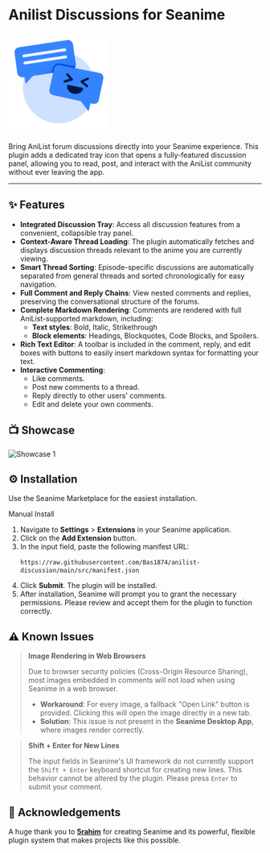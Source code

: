 # Anilist Discussions for Seanime

<img src="https://raw.githubusercontent.com/Bas1874/anilist-discussion/main/src/Icons/ad-Icon.png" alt="Anilist Discussions Icon" width="200"/>

Bring AniList forum discussions directly into your Seanime experience. 
This plugin adds a dedicated tray icon that opens a fully-featured discussion panel, allowing you to read, post, and interact with the AniList community without ever leaving the app.

---

## ✨ Features

*   **Integrated Discussion Tray**: Access all discussion features from a convenient, collapsible tray panel.
*   **Context-Aware Thread Loading**: The plugin automatically fetches and displays discussion threads relevant to the anime you are currently viewing.
*   **Smart Thread Sorting**: Episode-specific discussions are automatically separated from general threads and sorted chronologically for easy navigation.
*   **Full Comment and Reply Chains**: View nested comments and replies, preserving the conversational structure of the forums.
*   **Complete Markdown Rendering**: Comments are rendered with full AniList-supported markdown, including:
    *   **Text styles**: Bold, Italic, Strikethrough
    *   **Block elements**: Headings, Blockquotes, Code Blocks, and Spoilers.
*   **Rich Text Editor**: A toolbar is included in the comment, reply, and edit boxes with buttons to easily insert markdown syntax for formatting your text.
*   **Interactive Commenting**:
    *   Like comments.
    *   Post new comments to a thread.
    *   Reply directly to other users' comments.
    *   Edit and delete your own comments.

## 📺 Showcase

![Showcase 1](https://raw.githubusercontent.com/Bas1874/anilist-discussion/main/src/Gifs/Showcase1.gif)

## ⚙️ Installation

Use the Seanime Marketplace for the easiest installation.

Manual Install
1.  Navigate to **Settings** > **Extensions** in your Seanime application.
2.  Click on the **Add Extension** button.
3.  In the input field, paste the following manifest URL:
    ```
    https://raw.githubusercontent.com/Bas1874/anilist-discussion/main/src/manifest.json
    ```
4.  Click **Submit**. The plugin will be installed.
5.  After installation, Seanime will prompt you to grant the necessary permissions. Please review and accept them for the plugin to function correctly.

## ⚠️ Known Issues

> **Image Rendering in Web Browsers**
>
> Due to browser security policies (Cross-Origin Resource Sharing), most images embedded in comments will not load when using Seanime in a web browser.
>
> *   **Workaround**: For every image, a fallback "Open Link" button is provided. Clicking this will open the image directly in a new tab.
> *   **Solution**: This issue is not present in the **Seanime Desktop App**, where images render correctly.

> **Shift + Enter for New Lines**
>
> The input fields in Seanime's UI framework do not currently support the `Shift + Enter` keyboard shortcut for creating new lines. This behavior cannot be altered by the plugin. Please press `Enter` to submit your comment.

## 🙏 Acknowledgements

A huge thank you to [**5rahim**](https://github.com/5rahim) for creating Seanime and its powerful, flexible plugin system that makes projects like this possible.
